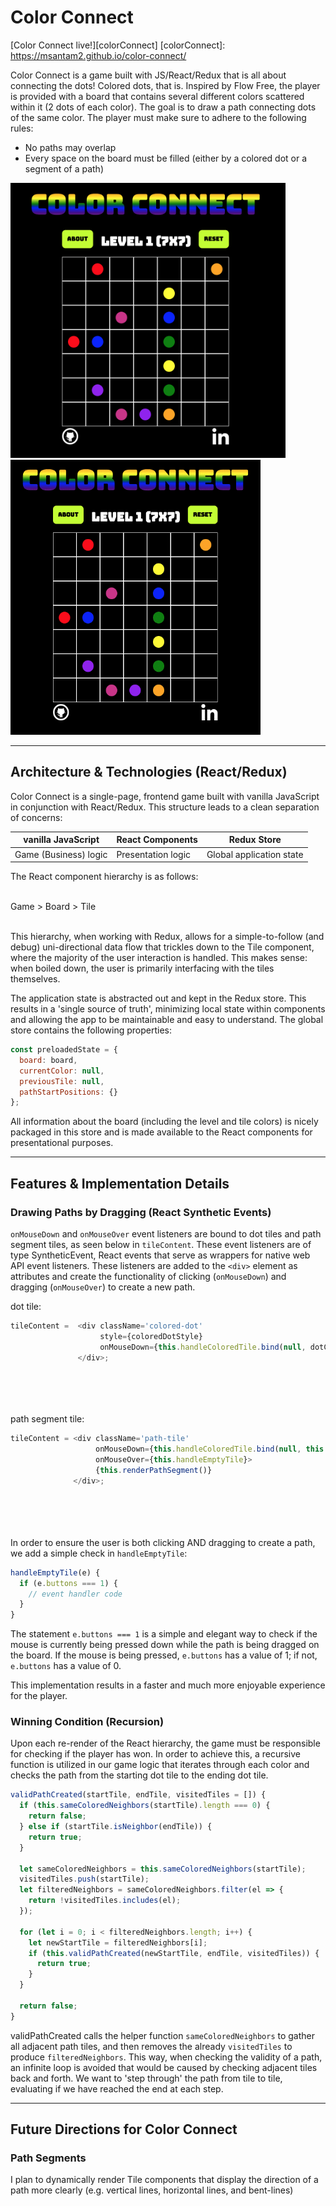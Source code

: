 # Color Connect

[Color Connect live!][colorConnect]
[colorConnect]: https://msantam2.github.io/color-connect/

Color Connect is a game built with JS/React/Redux that is all about connecting the dots! Colored dots, that is. Inspired by Flow Free, the player is provided with a board that contains several different colors scattered within it (2 dots of each color). The goal is to draw a path connecting dots of the same color. The player must make sure to adhere to the following rules:

- No paths may overlap
- Every space on the board must be filled (either by a colored dot or a segment of a path)

<img src="https://github.com/msantam2/color-connect/blob/master/images/blank_board.png" width="440" height="440" />
<img src="https://github.com/msantam2/color-connect/blob/master/images/gameplay.gif" width="400" height="440" />

-----------

## Architecture & Technologies (React/Redux)

Color Connect is a single-page, frontend game built with vanilla JavaScript in conjunction with React/Redux. This structure leads to a clean separation of concerns:

| vanilla JavaScript | React Components | Redux Store |
| --------------     | --------------   | -------------- |
| Game (Business) logic | Presentation logic | Global application state |

The React component hierarchy is as follows:<br></br>

Game > Board > Tile<br></br>

This hierarchy, when working with Redux, allows for a simple-to-follow (and debug) uni-directional data flow that trickles down to the Tile component, where the majority of the user interaction is handled. This makes sense: when boiled down, the user is primarily interfacing with the tiles themselves.

The application state is abstracted out and kept in the Redux store. This results in a 'single source of truth', minimizing local state within components and allowing the app to be maintainable and easy to understand. The global store contains the following properties:
```js
const preloadedState = {
  board: board,
  currentColor: null,
  previousTile: null,
  pathStartPositions: {}
};
```
All information about the board (including the level and tile colors) is nicely packaged in this store and is made available to the React components for presentational purposes.

---------

## Features & Implementation Details

### Drawing Paths by Dragging (React Synthetic Events)

```onMouseDown``` and ```onMouseOver``` event listeners are bound to dot tiles and path segment tiles, as seen below in ```tileContent```. These event listeners are of type SyntheticEvent, React events that serve as wrappers for native web API event listeners. These listeners are added to the ```<div>``` element as attributes and create the functionality of clicking (```onMouseDown```) and dragging (```onMouseOver```) to create a new path.

dot tile:
```js
tileContent =  <div className='colored-dot'
                    style={coloredDotStyle}
                    onMouseDown={this.handleColoredTile.bind(null, dotColor, true)}>
               </div>;
```
<br></br>
<br></br>
path segment tile:
```js
tileContent = <div className='path-tile'
                   onMouseDown={this.handleColoredTile.bind(null, this.props.tile.pathSegmentColor, false)}
                   onMouseOver={this.handleEmptyTile}>
                   {this.renderPathSegment()}
              </div>;
```
<br></br>
<br></br>
In order to ensure the user is both clicking AND dragging to create a path, we add a simple check in ```handleEmptyTile```:

```js
handleEmptyTile(e) {
  if (e.buttons === 1) {
    // event handler code
  }
}
```

The statement ```e.buttons === 1``` is a simple and elegant way to check if the mouse is currently being pressed down while the path is being dragged on the board. If the mouse is being pressed, ```e.buttons``` has a value of 1; if not, ```e.buttons``` has a value of 0.

This implementation results in a faster and much more enjoyable experience for the player.

### Winning Condition (Recursion)

Upon each re-render of the React hierarchy, the game must be responsible for checking if the player has won. In order to achieve this, a recursive function is utilized in our game logic that iterates through each color and checks the path from the starting dot tile to the ending dot tile.

```js
validPathCreated(startTile, endTile, visitedTiles = []) {
  if (this.sameColoredNeighbors(startTile).length === 0) {
    return false;
  } else if (startTile.isNeighbor(endTile)) {
    return true;
  }

  let sameColoredNeighbors = this.sameColoredNeighbors(startTile);
  visitedTiles.push(startTile);
  let filteredNeighbors = sameColoredNeighbors.filter(el => {
    return !visitedTiles.includes(el);
  });

  for (let i = 0; i < filteredNeighbors.length; i++) {
    let newStartTile = filteredNeighbors[i];
    if (this.validPathCreated(newStartTile, endTile, visitedTiles)) {
      return true;
    }
  }

  return false;
}
```
validPathCreated calls the helper function ```sameColoredNeighbors``` to gather all adjacent path tiles, and then removes the already ```visitedTiles``` to produce ```filteredNeighbors```. This way, when checking the validity of a path, an infinite loop is avoided that would be caused by checking adjacent tiles back and forth. We want to 'step through' the path from tile to tile, evaluating if we have reached the end at each step.

---------

## Future Directions for Color Connect

### Path Segments

I plan to dynamically render Tile components that display the direction of a path more clearly (e.g. vertical lines, horizontal lines, and bent-lines)

